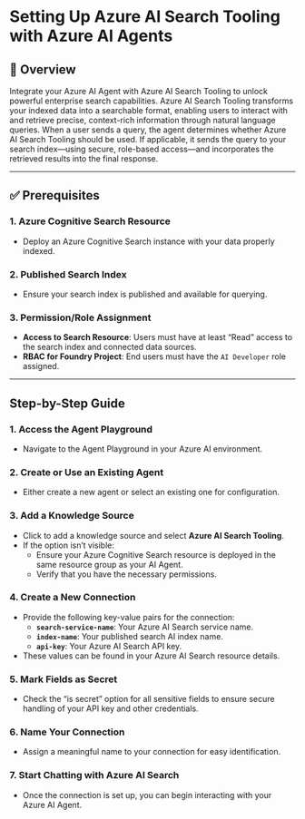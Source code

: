 # Setting Up Azure AI Search Tooling with Azure AI Agents

## 📝 Overview
Integrate your Azure AI Agent with Azure AI Search Tooling to unlock powerful enterprise search capabilities. Azure AI Search Tooling transforms your indexed data into a searchable format, enabling users to interact with and retrieve precise, context-rich information through natural language queries. When a user sends a query, the agent determines whether Azure AI Search Tooling should be used. If applicable, it sends the query to your search index—using secure, role-based access—and incorporates the retrieved results into the final response.

---

## ✅ Prerequisites

### 1. **Azure Cognitive Search Resource**
- Deploy an Azure Cognitive Search instance with your data properly indexed.

### 2. **Published Search Index**
- Ensure your search index is published and available for querying.

### 3. **Permission/Role Assignment**
- **Access to Search Resource**: Users must have at least “Read” access to the search index and connected data sources.
- **RBAC for Foundry Project**: End users must have the `AI Developer` role assigned.

---

## Step-by-Step Guide

### 1. **Access the Agent Playground**
- Navigate to the Agent Playground in your Azure AI environment.

### 2. **Create or Use an Existing Agent**
- Either create a new agent or select an existing one for configuration.

### 3. **Add a Knowledge Source**
- Click to add a knowledge source and select **Azure AI Search Tooling**.
- If the option isn’t visible:
  - Ensure your Azure Cognitive Search resource is deployed in the same resource group as your AI Agent.
  - Verify that you have the necessary permissions.

### 4. **Create a New Connection**
- Provide the following key-value pairs for the connection:
  - **`search-service-name`**: Your Azure AI Search service name.
  - **`index-name`**: Your published search AI index name.
  - **`api-key`**: Your Azure AI Search API key.
- These values can be found in your Azure AI Search resource details.

### 5. **Mark Fields as Secret**
- Check the “is secret” option for all sensitive fields to ensure secure handling of your API key and other credentials.

### 6. **Name Your Connection**
- Assign a meaningful name to your connection for easy identification.

### 7. **Start Chatting with Azure AI Search**
- Once the connection is set up, you can begin interacting with your Azure AI Agent.
